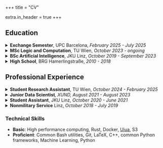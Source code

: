 +++
title = "CV"

extra.in_header = true
+++

## Education

<details>
<summary><strong>Exchange Semester</strong>, UPC Barcelona, <i>February 2025 - July 2025</i></summary>

I am currently enjoying an Erasmus semester in Barcelona, taking the courses <a href="https://www.fib.upc.edu/en/studies/masters/master-innovation-and-research-informatics/curriculum/syllabus/AGT-MIRI">Algorithmic Game Theory</a>, <a href="https://www.fib.upc.edu/en/studies/masters/master-innovation-and-research-informatics/curriculum/syllabus/CC-MIRI">Computational Complexity</a>, <a href="https://www.fib.upc.edu/en/studies/masters/master-innovation-and-research-informatics/curriculum/syllabus/ADS-MIRI">Advanced Data Structures</a> and
<a href="https://www.fib.upc.edu/en/studies/masters/master-innovation-and-research-informatics/curriculum/syllabus/MASD-MAI">Multiagent System Design</a>.

</details>

<details>

<summary><strong>MSc Logic and Computation</strong>, TU Wien, <i>October 2023 - ongoing</i></summary>

At TU Wien, I am taking courses primarily concerned with the tractability and/or inherent difficulty of certain problems. Some of my favorite courses were <a href="https://www.fib.upc.edu/en/studies/masters/master-innovation-and-research-informatics/curriculum/syllabus/MASD-MAI">Algorithmic Social Choice</a>, <a href="https://www.fib.upc.edu/en/studies/masters/master-innovation-and-research-informatics/curriculum/syllabus/MASD-MAI"> Algorithmic Meta Theorems</a>, <a href="https://www.fib.upc.edu/en/studies/masters/master-innovation-and-research-informatics/curriculum/syllabus/MASD-MAI">Logic and Computability</a> and <a href="https://www.fib.upc.edu/en/studies/masters/master-innovation-and-research-informatics/curriculum/syllabus/MASD-MAI">Algorithmics</a>.

Considering my current GPA of 1.4 (on a scale of one to five), I am on my way to graduate with distinction.

</details>

<details>
<summary><strong>BSc Artificial Intelligence</strong>, JKU Linz, <i>October 2019 - September 2023</i></summary>

At JKU Linz, I learned the foundations of computer science, with a distinct focus on mathematics, logics and machine learning. My favorite courses were <a href="https://studienhandbuch.jku.at/detail.php?id=125355_2019W"> Mathematics for AI II</a> (and the other lectures of the series), <a href="https://studienhandbuch.jku.at/104464?lang=en">Computational Logics for AI</a>, <a href="https://studienhandbuch.jku.at/153119"> Sequence Analysis and Phylogenetics </a> and <a href="https://studienhandbuch.jku.at/119811"> Machine Learning: Supervised Techniques</a>.

</details>

<details>

<summary><strong>High School</strong>, BRG Hamerlingstraße, <i>2010 - 2018</i></summary>

I went to a public high school and picked computer science as an elective. I graduated with a GPA of 1.0 and completed my final exams with a GPA of 1.1. In addition, I was part of the student's council and partook in state-wide foreign language competitions, placing 3rd in the Spanish competition and 4th place in the English-Spanish "switch"-competition.

</details>

## Professional Experience

<details>

<summary><strong>Student Research Assistant</strong>, TU Wien, <i>October 2024 - February 2025</i></summary>

As a part-time job at the <a href="https://www.ac.tuwien.ac.at/">Algorithms and Complexity Group</a> of TU Wien, I was trying find out whether an multidimensional extension of so called <a href="https://en.wikipedia.org/wiki/Single_peaked_preferences">single peakedeness</a> is a robust model. I did so by running a variety of combinatorial solvers on natural preference data from a publicly available data source called <a href="https://preflib.github.io/PrefLib-Jekyll/">preflib</a>. In doing this, I gathered experience with such aformentioned solvers, C++ and high performance computing.

</details>
<details>

<summary><strong>Junior Data Scientist</strong><i>, XUND, August 2021 - August 2023</i> </br> </summary>

At <a href="https://xund.ai">XUND</a>, a Viennese healthtech startup, I developed medium sized language models which extracted structured information from publicly available literature about medicine. There, I was able to learn many things about how to build and deploy AI and collaborate with others to develop innovative new kinds of software.

</details>

<details>

<summary><strong>Student Assistant</strong>, JKU Linz, <i>October 2020 - June 2021</i> </br></summary>

I was a tutor for <a href="https://studienhandbuch.jku.at/104258?lang=en">UE Algorithms and Data Structures 1</a>, grading homework and proposing small changes to the assignments to improve their quality.

</details>

<details>
<summary><strong>Nonmilitary Service</strong> Linz,
<i>October 2018 - July 2019</i></summary>

As Austria still has a mandatory military service for men, I completed my alternative/non-military service in an elderly care home, preparing breakfast and being responsible for the lunch logistics.

</details>

### Technical Skills

- **Basic**: High performance computing, Rust, Docker, [Uiua](https://www.uiua.org/), S3
- **Proficient**: Common Bash utilities, Git, LaTeX, C++, common Python frameworks, Machine Learning, Python
